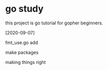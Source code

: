 # go study
this project is go tutorial for gopher beginners.

[2020-09-07] 

fmt_use.go add

make packages

making things right

